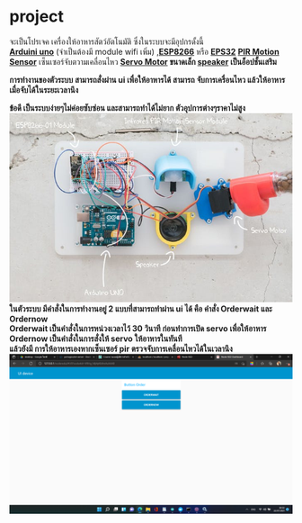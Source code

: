 # project
จะเป็นโปรเจค เครื่องให้อาหารสัตว์อัตโนมัติ
ซึ่งในระบบจะมีอุปกรดั้งนี้
  <br>
  <b><a href="https://store.arduino.cc/usa/arduino-uno-rev3">Arduini uno</b></a>
  (จำเป็นต้องมี module wifi เพิ่ม) ,<b><a href="https://store.arduino.cc/usa/arduino-uno-rev3">ESP8266</b></a> หรือ <b><a href="https://www.espressif.com/en/products/socs/esp8266">EPS32</b></a> 
<b><a href="https://learn.adafruit.com/pir-passive-infrared-proximity-motion-sensor">PIR Motion Sensor</b></a> เซ็นเซอร์จับตวามเคลื่อนไหว
<b><a href="https://www.myarduino.net/product/29/sg90-servo-motor-0-180-%E0%B8%AD%E0%B8%87%E0%B8%A8%E0%B8%B2">Servo Motor</a><b> ขนาดเล็ก
<b><a href="https://create.arduino.cc/projecthub/Rad_Silviu/speaker-with-arduino-be454c">speaker<a></b> เป็นอ็อปชั้นเสริม

การทำงานของตัวระบบ
สามารถสั่งผ่าน ui เพื่อให้อาหารได้
สามารถ จับการเครื่อนไหว แล้วให้อาหารเมื่อจับได้ในระยะเวลานึง

ข้อดี
เป็นระบบง่ายๆไม่ค่อยซับซ่อน และสามารถทำได้ไม่ยาก
ตัวอุปการต่างๆราคาไม่สูง
<br>
<img src="document/playdog_parts_M4twZRRocn.jpg">
<br>
  ในตัวระบบ มีคำสั่งในการทำงานอยู่ 2 แบบที่สามารถทำผ่าน ui ได้
  คือ คำสั่ง
    Orderwait
    และ Ordernow 
  <br>
  <b>Orderwait</b> 
  เป็นคำสั่งในการหน่วงเวลาไว้ 30 วินาที ก่อนทำการเปิด servo เพื่อให้อาหาร
  <br>
  <b>Ordernow</b> 
  เป็นคำสั่งในการสั่งให้ servo ให้อาหารในทันที
  <br>
  แล้วยังมี การให้อาหารเองหากเซ็นเซอร์ pir ตรวจจับการเคลื่อนไหวได้ในเวลานึง
<img src="document/ui.png">

